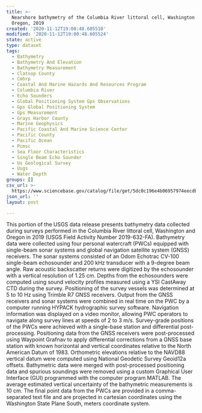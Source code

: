 ```yaml
---
title: >-
  Nearshore bathymetry of the Columbia River littoral cell, Washington and
  Oregon, 2019
created: '2020-11-12T19:00:48.605510'
modified: '2020-11-12T19:00:48.605524'
state: active
type: dataset
tags:
  - Bathymetry
  - Bathymetry And Elevation
  - Bathymetry Measurement
  - Clatsop County
  - Cmhrp
  - Coastal And Marine Hazards And Resources Program
  - Columbia River
  - Echo Sounders
  - Global Positioning System Gps Observations
  - Gps Global Positioning System
  - Gps Measurement
  - Grays Harbor County
  - Marine Geophysics
  - Pacific Coastal And Marine Science Center
  - Pacific County
  - Pacific Ocean
  - Pcmsc
  - Sea Floor Characteristics
  - Single Beam Echo Sounder
  - Us Geological Survey
  - Usgs
  - Water Depth
groups: []
csv_url: >-
  https://www.sciencebase.gov/catalog/file/get/5dc0c196e4b06957974eecdb?name=crlc19_bathy.csv
json_url: ''
layout: post

---
```

This portion of the USGS data release presents bathymetry data collected during surveys performed in the Columbia River littoral cell, Washington and Oregon in 2019 (USGS Field Activity Number 2019-632-FA). Bathymetry data were collected using four personal watercraft (PWCs) equipped with single-beam sonar systems and global navigation satellite system (GNSS) receivers. The sonar systems consisted of an Odom Echotrac CV-100 single-beam echosounder and 200 kHz transducer with a 9-degree beam angle. Raw acoustic backscatter returns were digitized by the echosounder with a vertical resolution of 1.25 cm. Depths from the echosounders were computed using sound velocity profiles measured using a YSI CastAway CTD during the survey. Positioning of the survey vessels was determined at 5 to 10 Hz using Trimble R7 GNSS receivers. Output from the GNSS receivers and sonar systems were combined in real time on the PWC by a computer running HYPACK hydrographic survey software. Navigation information was displayed on a video monitor, allowing PWC operators to navigate along survey lines at speeds of 2 to 3 m/s. Survey-grade positions of the PWCs were achieved with a single-base station and differential post-processing. Positioning data from the GNSS receivers were post-processed using Waypoint Grafnav to apply differential corrections from a GNSS base station with known horizontal and vertical coordinates relative to the North American Datum of 1983. Orthometric elevations relative to the NAVD88 vertical datum were computed using National Geodetic Survey Geoid12a offsets. Bathymetric data were merged with post-processed positioning data and spurious soundings were removed using a custom Graphical User Interface (GUI) programmed with the computer program MATLAB. The average estimated vertical uncertainty of the bathymetric measurements is 10 cm. The final point data from the PWCs are provided in a comma-separated text file and are projected in cartesian coordinates using the Washington State Plane South, meters coordinate system.
